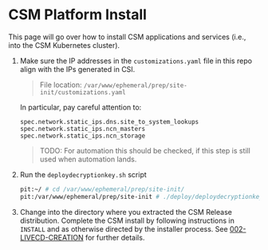 # CSM Platform Install

This page will go over how to install CSM applications and services (i.e., into the CSM Kubernetes cluster).

1. Make sure the IP addresses in the `customizations.yaml` file in this repo align with the IPs generated in CSI.  

    > File location: `/var/www/ephemeral/prep/site-init/customizations.yaml`

    In particular, pay careful attention to:

    ```
    spec.network.static_ips.dns.site_to_system_lookups
    spec.network.static_ips.ncn_masters
    spec.network.static_ips.ncn_storage
    ```
     > TODO: For automation this should be checked, if this step is still used when automation lands.

2. Run the `deploydecryptionkey.sh` script

    ```bash
    pit:~/ # cd /var/www/ephemeral/prep/site-init/
    pit:/var/www/ephemeral/prep/site-init # ./deploy/deploydecryptionkey.sh
    ```

3. Change into the directory where you extracted the CSM Release distribution. Complete the CSM install by following instructions in ```INSTALL``` and as otherwise directed by the installer process. See [002-LIVECD-CREATION](002-LIVECD-CREATION.md) for further details.

